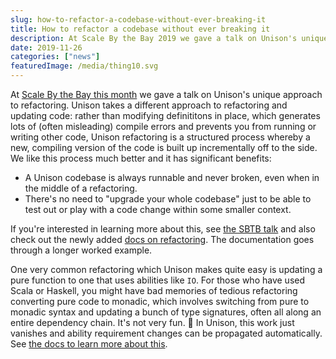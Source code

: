 ```yaml
---
slug: how-to-refactor-a-codebase-without-ever-breaking-it
title: How to refactor a codebase without ever breaking it
description: At Scale By the Bay 2019 we gave a talk on Unison's unique approach to refactoring. This post gives a brief overview of how it works.
date: 2019-11-26
categories: ["news"]
featuredImage: /media/thing10.svg
---
```


At [Scale By the Bay this month](https://www.youtube.com/watch?v=IvENPX0MAZ4) we gave a talk on Unison's unique approach to refactoring. Unison takes a different approach to refactoring and updating code: rather than modifying definititons in place, which generates lots of (often misleading) compile errors and prevents you from running or writing other code, Unison refactoring is a structured process whereby a new, compiling version of the code is built up incrementally off to the side. We like this process much better and it has significant benefits:

* A Unison codebase is always runnable and never broken, even when in the middle of a refactoring.
* There's no need to "upgrade your whole codebase" just to be able to test out or play with a code change within some smaller context.

If you're interested in learning more about this, see [the SBTB talk](https://www.youtube.com/watch?v=IvENPX0MAZ4) and also check out the newly added [docs on refactoring](/docs/refactoring). The documentation goes through a longer worked example.

One very common refactoring which Unison makes quite easy is updating a pure function to one that uses abilities like `IO`. For those who have used Scala or Haskell, you might have bad memories of tedious refactoring converting pure code to monadic, which involves switching from pure to monadic syntax and updating a bunch of type signatures, often all along an entire dependency chain. It's not very fun. 😬 In Unison, this work just vanishes and ability requirement changes can be propagated automatically. See [the docs to learn more about this](/docs/refactoring).
